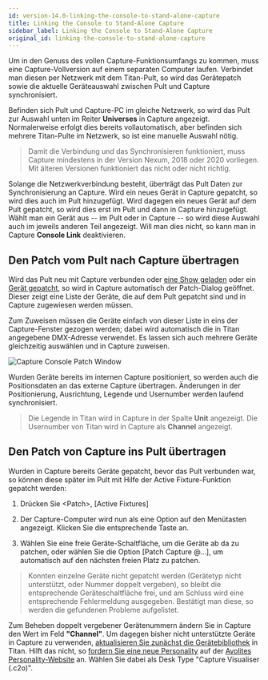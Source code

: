 ```yaml
---
id: version-14.0-linking-the-console-to-stand-alone-capture
title: Linking the Console to Stand-Alone Capture
sidebar_label: Linking the Console to Stand-Alone Capture
original_id: linking-the-console-to-stand-alone-capture
---
```


Um in den Genuss des vollen Capture-Funktionsumfangs zu kommen, muss
eine Capture-Vollversion auf einem separaten Computer laufen. Verbindet
man diesen per Netzwerk mit dem Titan-Pult, so wird das Gerätepatch
sowie die aktuelle Geräteauswahl zwischen Pult und Capture
synchronisiert.

Befinden sich Pult und Capture-PC im gleiche Netzwerk, so wird das Pult
zur Auswahl unten im Reiter **Universes** in Capture angezeigt.
Normalerweise erfolgt dies bereits vollautomatisch, aber befinden sich
mehrere Titan-Pulte im Netzwerk, so ist eine manuelle Auswahl nötig.

> Damit die Verbindung und das Synchronisieren funktioniert, muss Capture mindestens in der Version Nexum, 2018 oder 2020 vorliegen. Mit älteren Versionen funktioniert das nicht oder nicht richtig.

Solange die Netzwerkverbindung besteht, überträgt das Pult Daten zur
Synchronisierung an Capture. Wird ein neues Gerät in Capture gepatcht,
so wird dies auch im Pult hinzugefügt. Wird dagegen ein neues Gerät auf
dem Pult gepatcht, so wird dies erst im Pult und dann in Capture
hinzugefügt. Wählt man ein Gerät aus -- im Pult oder in Capture -- so
wird diese Auswahl auch im jeweils anderen Teil angezeigt. Will man dies
nicht, so kann man in Capture **Console Link** deaktivieren.

Den Patch vom Pult nach Capture übertragen
------------------------------------------

Wird das Pult neu mit Capture verbunden oder [eine Show geladen](../titan-basics/loading-and-saving-shows.md#loading-a-show) oder ein
[Gerät gepatcht](../patching/patching-new-fixtures-or-dimmers.md), so 
wird in Capture automatisch der Patch-Dialog geöffnet. Dieser zeigt 
eine Liste der Geräte, die auf dem Pult gepatcht sind und in Capture 
zugewiesen werden müssen.

Zum Zuweisen müssen die Geräte einfach von dieser Liste in eins der
Capture-Fenster gezogen werden; dabei wird automatisch die in Titan
angegebene DMX-Adresse verwendet. Es lassen sich auch mehrere Geräte
gleichzeitig auswählen und in Capture zuweisen.

![Capture Console Patch Window](/docs/images/Capture-Console-Patch-Window.png)

Wurden Geräte bereits im internen Capture positioniert, so werden auch
die Positionsdaten an das externe Capture übertragen. Änderungen in der
Positionierung, Ausrichtung, Legende und Usernumber werden laufend
synchronisiert.

> Die Legende in Titan wird in Capture in der Spalte **Unit** angezeigt. 
Die Usernumber von Titan wird in Capture als **Channel** angezeigt.

Den Patch von Capture ins Pult übertragen
-----------------------------------------

Wurden in Capture bereits Geräte gepatcht, bevor das Pult verbunden war,
so können diese später im Pult mit Hilfe der Active Fixture-Funktion
gepatcht werden:

1. Drücken Sie \<Patch\>, \[Active Fixtures\]

2. Der Capture-Computer wird nun als eine Option auf den Menütasten
angezeigt. Klicken Sie die entsprechende Taste an.

3. Wählen Sie eine freie Geräte-Schaltfläche, um die Geräte ab da zu
patchen, oder wählen Sie die Option \[Patch Capture @...\], um
automatisch auf den nächsten freien Platz zu patchen.

> Konnten einzelne Geräte nicht gepatcht werden (Gerätetyp nicht
unterstützt, oder Nummer doppelt vergeben), so bleibt die entsprechende
Geräteschaltfläche frei, und am Schluss wird eine entsprechende
Fehlermeldung ausgegeben. Bestätigt man diese, so werden die gefundenen
Probleme aufgelistet.

Zum Beheben doppelt vergebener Gerätenummern ändern Sie in Capture den
Wert im Feld **"Channel"**. Um dagegen bisher nicht unterstützte Geräte in
Capture zu verwenden, [aktualisieren Sie zunächst die Gerätebibliothek](../fixture-personalities.md#updating-the-personality-library-on-the-console) 
in Titan. Hilft das nicht, so [fordern Sie eine neue Personality](../fixture-personalities.md#requesting-a-new-fixture-personality) auf
der [Avolites Personality-Website](https://personalities.avolites.com/?mainPage=Request%20Queue.asp&) an. Wählen
Sie dabei als Desk Type "Capture Visualiser (.c2o)".